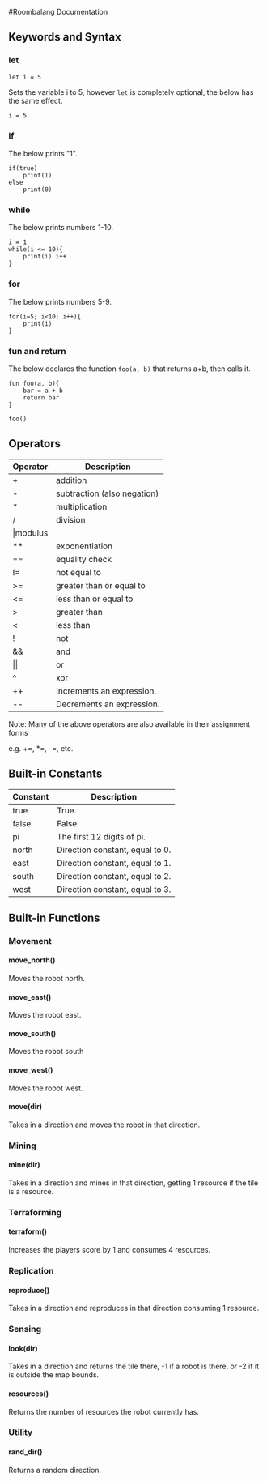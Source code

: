 #Roombalang Documentation
## Keywords and Syntax
### let
```let i = 5```

Sets the variable i to 5, however `let` is completely optional, the below has the same effect.

```i = 5```
### if
The below prints "1".

```
if(true)
    print(1)
else
    print(0)
```

### while
The below prints numbers 1-10.

```
i = 1
while(i <= 10){
    print(i) i++
}
```

### for
The below prints numbers 5-9.

```
for(i=5; i<10; i++){
    print(i)
}
```

### fun and return
The below declares the function `foo(a, b)` that returns a+b, then calls it.

```
fun foo(a, b){
    bar = a + b
    return bar
}

foo()
```

## Operators
|Operator|Description|
|---|---|
|+|addition|
|-|subtraction (also negation)|
|*|multiplication|
|/|division|
|\|modulus|
|**|exponentiation|
|==|equality check|
|!=|not equal to|
|\>=|greater than or equal to|
|<=|less than or equal to|
|\>|greater than|
|<|less than|
|!|not|
|&&|and|
|&#124;&#124;|or|
|^|xor|
|++|Increments an expression.|
|--|Decrements an expression.|

Note: Many of the above operators are also available in their assignment forms

e.g. +=, *=, -=, etc.
## Built-in Constants
|Constant|Description|
|---|---|
|true  | True.                           |
|false | False.                          |
|pi    | The first 12 digits of pi.      |
|north | Direction constant, equal to 0. |
|east  | Direction constant, equal to 1. |
|south | Direction constant, equal to 2. |
|west  | Direction constant, equal to 3. |

## Built-in Functions
### Movement
#### move_north()
Moves the robot north.
#### move_east()
Moves the robot east.
#### move_south()
Moves the robot south
#### move_west()
Moves the robot west.
#### move(dir)
Takes in a direction and moves the robot in that direction.

### Mining
#### mine(dir)
Takes in a direction and mines in that direction, getting 1 resource if the tile is a resource.

### Terraforming
#### terraform()
Increases the players score by 1 and consumes 4 resources.

### Replication
#### reproduce()
Takes in a direction and reproduces in that direction consuming 1 resource.

### Sensing
#### look(dir)
Takes in a direction and returns the tile there, -1 if a robot is there, or -2 if it is outside the map bounds.
#### resources()
Returns the number of resources the robot currently has.

### Utility
#### rand_dir()
Returns a random direction.